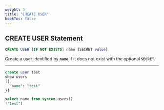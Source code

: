 ```yaml
---
weight: 3
title: "CREATE USER"
bookToc: false
---
```


## CREATE USER Statement

```SQL
CREATE USER [IF NOT EXISTS] name [SECRET value]
```

Create a user identified by **`name`** if it does not exist with the optional **`SECRET`**.

---

```SQL
create user test
show users
[{
  "name": "test"
}]

select name from system.users()
["test"]
```

